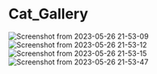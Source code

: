 # Cat_Gallery

![Screenshot from 2023-05-26 21-53-09](https://github.com/Rowyda020/Cat_Gallery/assets/76496105/021f31e7-f910-42f9-a54f-3430c8b4c4d5)
![Screenshot from 2023-05-26 21-53-12](https://github.com/Rowyda020/Cat_Gallery/assets/76496105/f911f5c8-e2ce-4a4d-a94a-9a02764348a8)
![Screenshot from 2023-05-26 21-53-15](https://github.com/Rowyda020/Cat_Gallery/assets/76496105/a5b001ab-8b81-48f0-ab44-85d7f49e1071)
![Screenshot from 2023-05-26 21-53-47](https://github.com/Rowyda020/Cat_Gallery/assets/76496105/8769c855-6916-4a05-8c2c-c9f4082fb999)
